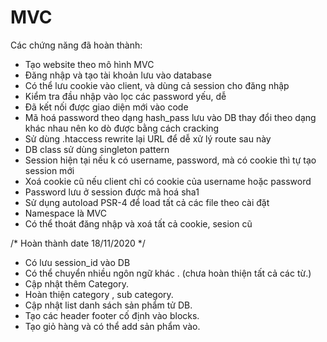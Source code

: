 # MVC

Các chứng năng đã hoàn thành:
- Tạo website theo mô hình MVC
- Đăng nhập và tạo tài khoản lưu vào database
- Có thể lưu cookie vào client, và dùng cả session cho đăng nhập
- Kiểm tra đầu nhập vào lọc các password yếu, dễ
- Đã kết nối được giao diện mới vào code
- Mã hoá password theo dạng hash_pass lưu vào DB thay đổi theo dạng khác nhau nên ko dò được bằng cách cracking
- Sử dùng .htaccess rewrite lại URL để dễ xử lý route sau này
- DB class sử dùng singleton pattern
- Session hiện tại nếu k có username, password, mà có cookie thì tự tạo session mới
- Xoá cookie cũ nếu client chỉ có cookie của username hoặc password
- Password lưu ở session được mã hoá sha1
- Sử dụng autoload PSR-4 để load tất cả các file theo cài đặt
- Namespace là MVC
- Có thể thoát đăng nhập và xoá tất cả cookie, sesion cũ

/* Hoàn thành date 18/11/2020 */

- Có lưu session_id vào DB
- Có thể chuyển nhiều ngôn ngữ khác . (chưa hoàn thiện tất cả các từ.)
- Cập nhật thêm Category.
- Hoàn thiện category , sub category. 
- Cập nhật list danh sách sản phẩm tử DB.
- Tạo các header footer cố định vào blocks.
- Tạo giỏ hàng và có thể add sản phẩm vào.